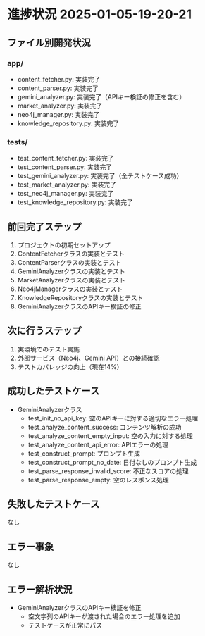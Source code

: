 # 進捗状況 2025-01-05-19-20-21

## ファイル別開発状況

### app/
- content_fetcher.py: 実装完了
- content_parser.py: 実装完了
- gemini_analyzer.py: 実装完了（APIキー検証の修正を含む）
- market_analyzer.py: 実装完了
- neo4j_manager.py: 実装完了
- knowledge_repository.py: 実装完了

### tests/
- test_content_fetcher.py: 実装完了
- test_content_parser.py: 実装完了
- test_gemini_analyzer.py: 実装完了（全テストケース成功）
- test_market_analyzer.py: 実装完了
- test_neo4j_manager.py: 実装完了
- test_knowledge_repository.py: 実装完了

## 前回完了ステップ
1. プロジェクトの初期セットアップ
2. ContentFetcherクラスの実装とテスト
3. ContentParserクラスの実装とテスト
4. GeminiAnalyzerクラスの実装とテスト
5. MarketAnalyzerクラスの実装とテスト
6. Neo4jManagerクラスの実装とテスト
7. KnowledgeRepositoryクラスの実装とテスト
8. GeminiAnalyzerクラスのAPIキー検証の修正

## 次に行うステップ
1. 実環境でのテスト実施
2. 外部サービス（Neo4j、Gemini API）との接続確認
3. テストカバレッジの向上（現在14%）

## 成功したテストケース
- GeminiAnalyzerクラス
  - test_init_no_api_key: 空のAPIキーに対する適切なエラー処理
  - test_analyze_content_success: コンテンツ解析の成功
  - test_analyze_content_empty_input: 空の入力に対する処理
  - test_analyze_content_api_error: APIエラーの処理
  - test_construct_prompt: プロンプト生成
  - test_construct_prompt_no_date: 日付なしのプロンプト生成
  - test_parse_response_invalid_score: 不正なスコアの処理
  - test_parse_response_empty: 空のレスポンス処理

## 失敗したテストケース
なし

## エラー事象
なし

## エラー解析状況
- GeminiAnalyzerクラスのAPIキー検証を修正
  - 空文字列のAPIキーが渡された場合のエラー処理を追加
  - テストケースが正常にパス 